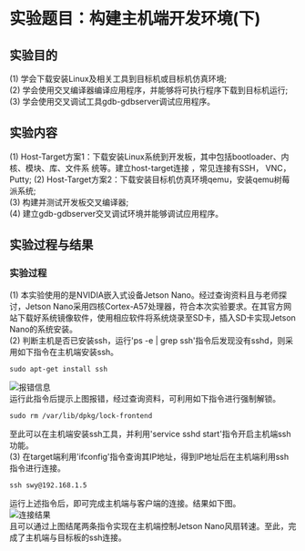 # 实验题目：构建主机端开发环境(下)
## 实验目的
(1) 学会下载安装Linux及相关工具到目标机或目标机仿真环境;  
(2) 学会使用交叉编译器编译应用程序，并能够将可执行程序下载到目标机运行;  
(3) 学会使用交叉调试工具gdb-gdbserver调试应用程序。  
## 实验内容
(1) Host-Target方案1：下载安装Linux系统到开发板，其中包括bootloader、内核、模块、库、文件系 统等。建立host-target连接 ，常见连接有SSH， VNC，Putty; 
(2) Host-Target方案2：下载安装目标机仿真环境qemu，安装qemu树莓派系统;    
(3) 构建并测试开发板交叉编译器;  
(4) 建立gdb-gdbserver交叉调试环境并能够调试应用程序。   
## 实验过程与结果
### 实验过程
(1) 本实验使用的是NVIDIA嵌入式设备Jetson Nano。经过查询资料且与老师探讨，Jetson Nano采用四核Cortex-A57处理器，符合本次实验要求。在其官方网站下载好系统镜像软件，使用相应软件将系统烧录至SD卡，插入SD卡实现Jetson Nano的系统安装。  
(2) 判断主机是否已安装ssh，运行'ps -e | grep ssh'指令后发现没有sshd，则采用如下指令在主机端安装ssh。  
```
sudo apt-get install ssh
```
![报错信息](https://github.com/HaloTrouvaille/Embedded-Software-Group-12/blob/master/第四次作业及源码/图片/报错信息.png)  
运行此指令后提示上图报错，经过查询资料，可利用如下指令进行强制解锁。  
```
sudo rm /var/lib/dpkg/lock-frontend
```
至此可以在主机端安装ssh工具，并利用'service sshd start'指令开启主机端ssh功能。  
(3) 在target端利用'ifconfig'指令查询其IP地址，得到IP地址后在主机端利用ssh指令进行连接。  
```
ssh swy@192.168.1.5
```
运行上述指令后，即可完成主机端与客户端的连接。结果如下图。  
![连接结果](https://github.com/HaloTrouvaille/Embedded-Software-Group-12/blob/master/第四次作业及源码/图片/连接结果.png)  
且可以通过上图结尾两条指令实现在主机端控制Jetson Nano风扇转速。至此，完成了主机端与目标板的ssh连接。  


